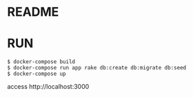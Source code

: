 # README

# RUN
```
$ docker-compose build
$ docker-compose run app rake db:create db:migrate db:seed
$ docker-compose up
```
access http://localhost:3000
